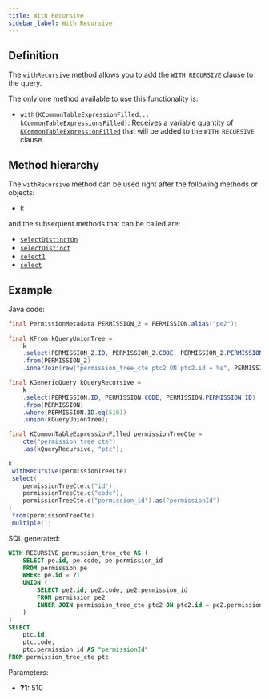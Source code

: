 ```yaml
---
title: With Recursive
sidebar_label: With Recursive
---
```


## Definition

The `withRecursive` method allows you to add the `WITH RECURSIVE` clause to the query.

The only one method available to use this functionality is:

- `with(KCommonTableExpressionFilled... kCommonTableExpressionsFilled)`: Receives a variable quantity of [`KCommonTableExpressionFilled`](/docs/misc/cte) that will be added to the `WITH RECURSIVE` clause.

## Method hierarchy

The `withRecursive` method can be used right after the following methods or objects:

- k

and the subsequent methods that can be called are:

- [`selectDistinctOn`](/docs/select-statement/select/distinct-on)
- [`selectDistinct`](/docs/select-statement/select/distinct)
- [`select1`](/docs/select-statement/select/select1)
- [`select`](/docs/select-statement/select/)

## Example

Java code:

```java
final PermissionMetadata PERMISSION_2 = PERMISSION.alias("pe2");
        
final KFrom kQueryUnionTree = 
    k
    .select(PERMISSION_2.ID, PERMISSION_2.CODE, PERMISSION_2.PERMISSION_ID)
    .from(PERMISSION_2)
    .innerJoin(raw("permission_tree_cte ptc2 ON ptc2.id = %s", PERMISSION_2.PERMISSION_ID));

final KGenericQuery kQueryRecursive = 
    k
    .select(PERMISSION.ID, PERMISSION.CODE, PERMISSION.PERMISSION_ID)
    .from(PERMISSION)
    .where(PERMISSION.ID.eq(510))
    .union(kQueryUnionTree);

final KCommonTableExpressionFilled permissionTreeCte =
    cte("permission_tree_cte")
    .as(kQueryRecursive, "ptc");

k
.withRecursive(permissionTreeCte)
.select(
    permissionTreeCte.c("id"),
    permissionTreeCte.c("code"),
    permissionTreeCte.c("permission_id").as("permissionId")
)
.from(permissionTreeCte)
.multiple();
```

SQL generated:

```sql
WITH RECURSIVE permission_tree_cte AS (
    SELECT pe.id, pe.code, pe.permission_id
    FROM permission pe 
    WHERE pe.id = ?1
    UNION (
        SELECT pe2.id, pe2.code, pe2.permission_id
        FROM permission pe2
        INNER JOIN permission_tree_cte ptc2 ON ptc2.id = pe2.permission_id
    )
)
SELECT
    ptc.id,
    ptc.code,
    ptc.permission_id AS "permissionId"
FROM permission_tree_cte ptc
```

Parameters:

- **?1:** 510